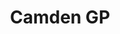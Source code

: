 ---
layout: post
title:  "Camden GP"
category: post
type: headline
siteurl: http://gps.camdenccg.nhs.uk
image: assets/img/ccg.jpg
skills: 'HTML, CSS & Javascript'
---